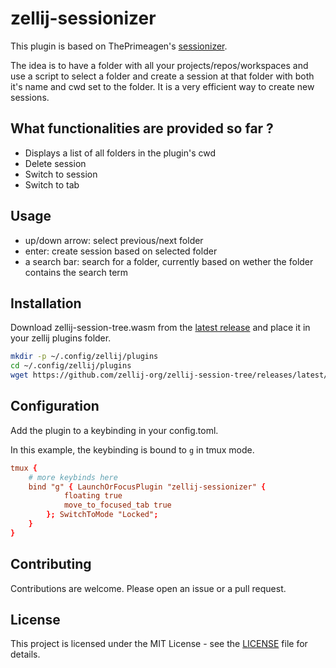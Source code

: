# zellij-sessionizer

This plugin is based on ThePrimeagen's [sessionizer](https://github.com/ThePrimeagen/sessionizer).

The idea is to have a folder with all your projects/repos/workspaces and use a script to select a folder and create a session at that folder with both it's name and cwd set to the folder. It is a very efficient way to create new sessions.

## What functionalities are provided so far ?

- Displays a list of all folders in the plugin's cwd
- Delete session
- Switch to session
- Switch to tab

## Usage

- up/down arrow: select previous/next folder
- enter: create session based on selected folder
- a search bar: search for a folder, currently based on wether the folder contains the search term

## Installation

Download zellij-session-tree.wasm from the [latest release](https://github.com/zellij-org/zellij-session-tree/releases/latest) and place it in your zellij plugins folder.

```bash
mkdir -p ~/.config/zellij/plugins
cd ~/.config/zellij/plugins
wget https://github.com/zellij-org/zellij-session-tree/releases/latest/download/zellij-session-tree.wasm
```

## Configuration

Add the plugin to a keybinding in your config.toml.

In this example, the keybinding is bound to `g` in tmux mode.

```toml
tmux {
    # more keybinds here
    bind "g" { LaunchOrFocusPlugin "zellij-sessionizer" {
            floating true
            move_to_focused_tab true
        }; SwitchToMode "Locked";
    }
}
```

## Contributing

Contributions are welcome. Please open an issue or a pull request.

## License

This project is licensed under the MIT License - see the [LICENSE](LICENSE) file for details.
